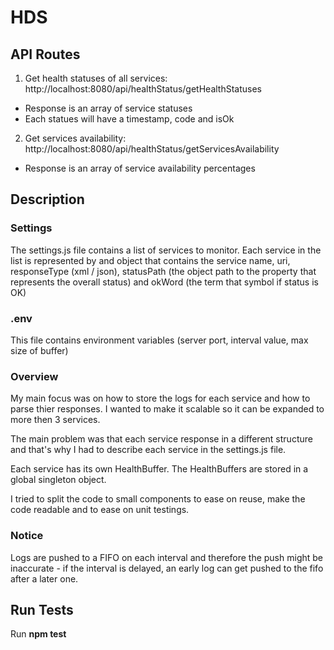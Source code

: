 # HDS

## API Routes

1. Get health statuses of all services: http://localhost:8080/api/healthStatus/getHealthStatuses
  * Response is an array of service statuses
  * Each statues will have a timestamp, code and isOk

2. Get services availability: http://localhost:8080/api/healthStatus/getServicesAvailability
  * Response is an array of service availability percentages
  
## Description
### Settings
The settings.js file contains a list of services to monitor. 
Each service in the list is represented by and object that contains the service name, uri, responseType (xml / json), 
statusPath (the object path to the property that represents the overall status) and okWord (the term that symbol if status is OK)

### .env
This file contains environment variables (server port, interval value, max size of buffer)

### Overview
My main focus was on how to store the logs for each service and how to parse thier responses. 
I wanted to make it scalable so it can be expanded to more then 3 services.

The main problem was that each service response in a different structure 
and that's why I had to describe each service in the settings.js file.

Each service has its own HealthBuffer. The HealthBuffers are stored in a global singleton object.

I tried to split the code to small components to ease on reuse, make the code readable and to ease on unit testings.

### Notice
Logs are pushed to a FIFO on each interval and therefore the push might be inaccurate - 
if the interval is delayed, an early log can get pushed to the fifo after a later one.

## Run Tests
Run **npm test**
